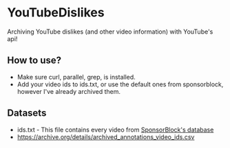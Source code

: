 # YouTubeDislikes
Archiving YouTube dislikes (and other video information) with YouTube's api!

## How to use?
* Make sure curl, parallel, grep, is installed.
* Add your video ids to ids.txt, or use the default ones from sponsorblock, however I've already archived them.
## Datasets
* ids.txt - This file contains every video from [SponsorBlock's database](https://sponsor.ajay.app/database)
* https://archive.org/details/archived_annotations_video_ids.csv